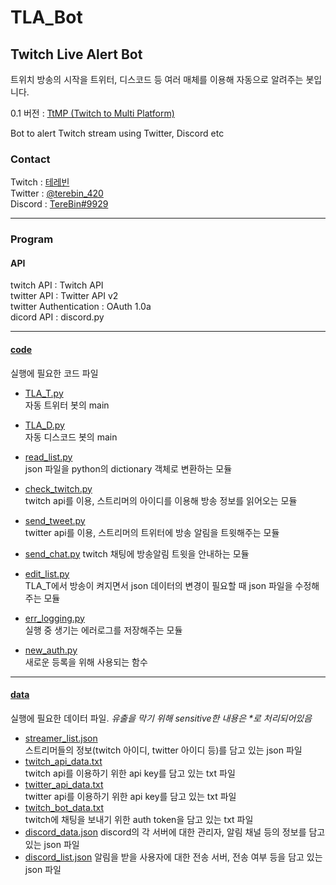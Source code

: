 # TLA_Bot

## Twitch Live Alert Bot
트위치 방송의 시작을 트위터, 디스코드 등 여러 매체를 이용해 자동으로 알려주는 봇입니다.

0.1 버전 : [TtMP (Twitch to Multi Platform)](https://github.com/TereBin/Twitch_to_Multi_Platform)

Bot to alert Twitch stream using Twitter, Discord etc

### Contact
Twitch : [테레빈](https://www.twitch.tv/terebin_420)  
Twitter : [@terebin_420](https://twitter.com/TereBin_420)  
Discord : [TereBin#9929](https://www.discord.com/users/537256771501424640)

---
### Program

#### API
twitch API : Twitch API  
twitter API : Twitter API v2  
twitter Authentication : OAuth 1.0a  
dicord API : discord.py

---

#### [code](https://github.com/TereBin/TLA_Bot/tree/main/code)  
실행에 필요한 코드 파일

- [TLA_T.py](https://github.com/TereBin/TLA_Bot/blob/main/code/TLA_T.py)  
자동 트위터 봇의 main  
- [TLA_D.py](https://github.com/TereBin/TLA_Bot/blob/main/code/TLA_D.py)  
자동 디스코드 봇의 main  
- [read_list.py](https://github.com/TereBin/TLA_Bot/blob/main/code/read_list.py)  
json 파일을 python의 dictionary 객체로 변환하는 모듈  
- [check_twitch.py](https://github.com/TereBin/TLA_Bot/blob/main/code/check_twitch.py)  
twitch api를 이용, 스트리머의 아이디를 이용해 방송 정보를 읽어오는 모듈  
- [send_tweet.py](https://github.com/TereBin/TLA_Bot/blob/main/code/send_tweet.py)  
twitter api를 이용, 스트리머의 트위터에 방송 알림을 트윗해주는 모듈  
- [send_chat.py](https://github.com/TereBin/TLA_Bot/blob/main/code/send_chat.py)
twitch 채팅에 방송알림 트윗을 안내하는 모듈  
- [edit_list.py](https://github.com/TereBin/TLA_Bot/blob/main/code/edit_list.py)  
TLA_T에서 방송이 켜지면서 json 데이터의 변경이 필요할 때 json 파일을 수정해주는 모듈  
- [err_logging.py](https://github.com/TereBin/TLA_Bot/blob/main/code/err_logging.py)  
실행 중 생기는 에러로그를 저장해주는 모듈  

- [new_auth.py](https://github.com/TereBin/TLA_Bot/blob/main/code/new_auth.py)  
새로운 등록을 위해 사용되는 함수  

---

#### [data](https://github.com/TereBin/TLA_Bot/tree/main/data)  
실행에 필요한 데이터 파일. *유출을 막기 위해 sensitive한 내용은 \*로 처리되어있음*

- [streamer_list.json](https://github.com/TereBin/TLA_Bot/blob/main/data/streamer_list.json)  
스트리머들의 정보(twitch 아이디, twitter 아이디 등)를 담고 있는 json 파일  
- [twitch_api_data.txt](https://github.com/TereBin/TLA_Bot/blob/main/data/twitch_api_data.txt)  
twitch api를 이용하기 위한 api key를 담고 있는 txt 파일  
- [twitter_api_data.txt](https://github.com/TereBin/TLA_Bot/blob/main/data/twitter_api_data.txt)  
twitter api를 이용하기 위한 api key를 담고 있는 txt 파일
- [twitch_bot_data.txt](https://github.com/TereBin/TLA_Bot/blob/main/data/twitch_bot_data.txt)  
twitch에 채팅을 보내기 위한 auth token을 담고 있는 txt 파일  
- [discord_data.json](https://github.com/TereBin/TLA_Bot/blob/main/data/discord_data.json)
discord의 각 서버에 대한 관리자, 알림 채널 등의 정보를 담고 있는 json 파일
- [discord_list.json](https://github.com/TereBin/TLA_Bot/blob/main/data/discord_list.json)
알림을 받을 사용자에 대한 전송 서버, 전송 여부 등을 담고 있는 json 파일
